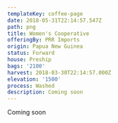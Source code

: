 ```yaml
---
templateKey: coffee-page
date: 2018-05-31T22:14:57.547Z
path: png
title: Women's Cooperative
offeringBy: PRR Imports
origin: Papua New Guinea
status: Forward
house: Preship
bags: '2100'
harvest: 2018-03-30T22:14:57.000Z
elevation: '1500'
process: Washed
description: Coming soon
---
```

Coming soon

